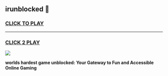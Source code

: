 
## irunblocked 👋
<h3>
<a href="https://premium.freeplayer.one?title=irunblocked&ref=14F">CLICK TO PLAY</a></h3>
<hr>

<h3>
<a href="https://premium.freeplayer.one?title=irunblocked&ref=14F">CLICK 2 PLAY</a>
  
</h3>

<a href="https://premium.freeplayer.one?title=irunblocked&ref=12F/"><img src="https://clearcache.store/games.png"></a>


**worlds hardest game unblocked: Your Gateway to Fun and Accessible Online Gaming**
